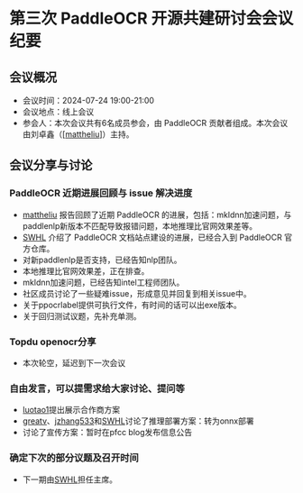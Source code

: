 # 第三次 PaddleOCR 开源共建研讨会会议纪要

## 会议概况
- 会议时间：2024-07-24 19:00-21:00
- 会议地点：线上会议
- 参会人：本次会议共有6名成员参会，由 PaddleOCR 贡献者组成。本次会议由刘卓鑫（[[mattheliu](https://github.com/mattheliu)]）主持。

## 会议分享与讨论

### PaddleOCR 近期进展回顾与 issue 解决进度

  * [mattheliu](https://github.com/mattheliu) 报告回顾了近期 PaddleOCR 的进展，包括：mkldnn加速问题，与paddlenlp新版本不匹配导致报错问题，本地推理比官网效果差等。
  * [SWHL](https://github.com/SWHL) 介绍了 PaddleOCR 文档站点建设的进展，已经合入到 PaddleOCR 官方仓库。
  * 对新paddlenlp是否支持，已经告知nlp团队。
  * 本地推理比官网效果差，正在排查。
  * mkldnn加速问题，已经告知intel工程师团队。
  * 社区成员讨论了一些疑难issue，形成意见并回复到相关issue中。
  * 关于ppocrlabel提供可执行文件，有时间的话可以出exe版本。
  * 关于回归测试议题，先补充单测。

### Topdu openocr分享

  * 本次轮空，延迟到下一次会议

### 自由发言，可以提需求给大家讨论、提问等

  * [luotao1](https://github.com/luotao1)提出展示合作商方案
  * [greatv](https://github.com/greatv)、[jzhang533](https://github.com/jzhang533)和[SWHL](https://github.com/SWHL)讨论了推理部署方案：转为onnx部署
  * 讨论了宣传方案：暂时在pfcc blog发布信息公告

### 确定下次的部分议题及召开时间

  * 下一期由[SWHL](https://github.com/SWHL)担任主席。



